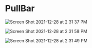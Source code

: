# PullBar


![Screen Shot 2021-12-28 at 2 31 37 PM](https://user-images.githubusercontent.com/9363150/147602002-e16033a6-72e7-4f31-9b79-6a6233d9d1c8.png)

![Screen Shot 2021-12-28 at 2 31 58 PM](https://user-images.githubusercontent.com/9363150/147602011-c92e08aa-688a-4a3e-847b-d6b75c5944a9.png)

![Screen Shot 2021-12-28 at 2 31 49 PM](https://user-images.githubusercontent.com/9363150/147602005-fbcef9c8-4f05-4695-9290-856115f15aeb.png)
